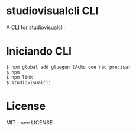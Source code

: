 # studiovisualcli CLI

A CLI for studiovisualcli.

# Iniciando CLI

```shell
$ npm global add gluegun (Acho que não precisa)
$ npm
$ npm link
$ studiovisualcli
```

# License

MIT - see LICENSE

